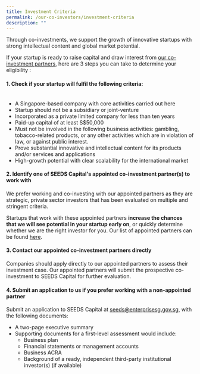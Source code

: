 ```yaml
---
title: Investment Criteria
permalink: /our-co-investors/investment-criteria
description: ""
---
```

Through co-investments, we support the growth of innovative startups with strong intellectual content and global market potential.

If your startup is ready to raise capital and draw interest from [our co-investment partners](/our-co-investors/list-of-investors), here are 3 steps you can take to determine your eligibility :

#### **1. Check if your startup will fulfil the following criteria:** <br/><br/>
* A Singapore-based company with core activities carried out here
* Startup should not be a subsidiary or joint-venture
* Incorporated as a private limited company for less than ten years
* Paid-up capital of at least S$50,000
* Must not be involved in the following business activities: gambling, tobacco-related products, or any other activities which are in violation of law, or against public interest.
* Prove substantial innovative and intellectual content for its products and/or services and applications
* High-growth potential with clear scalability for the international market

#### **2. Identify one of SEEDS Capital's appointed co-investment partner(s) to work with** 
We prefer working and co-investing with our appointed partners as they are strategic, private sector investors that has been evaluated on multiple and stringent criteria. 

Startups that work with these appointed partners **increase the chances that we will see potential in your startup early on**, or quickly determine whether we are the right investor for you. Our list of appointed partners can be found [here](/our-co-investors/list-of-investors). 

#### **3. Contact our appointed co-investment partners directly**<br>
Companies should apply directly to our appointed partners to assess their investment case. Our appointed partners will submit the prospective co-investment to SEEDS Capital for further evaluation.

#### **4. Submit an application to us if you prefer working with a non-appointed partner**

Submit an application to SEEDS Capital at seeds@enterprisesg.gov.sg, with the following documents:
* A two-page executive summary
* Supporting documents for a first-level assessment would include:
	- Business plan
	- Financial statements or management accounts
	- Business ACRA
	- Background of a ready, independent third-party institutional investor(s) (if available)